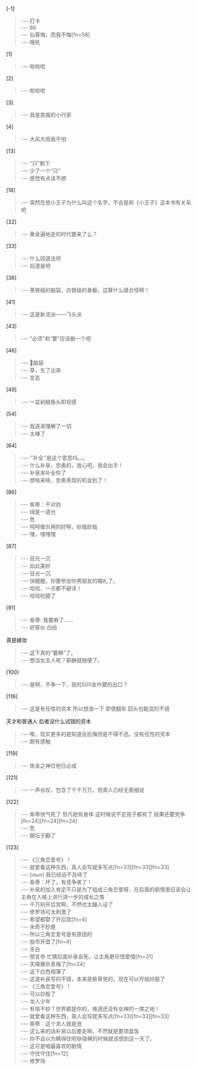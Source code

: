 
[-1] 
>--- 打卡<br>
>--- 66<br>
>--- 仙尊悔，而我不悔[fn=58]<br>
>--- 哦吼<br>

[1] 
>--- 啦啦啦<br>

[2] 
>--- 啦啦啦<br>

[3] 
>--- 我是卖报的小行家<br>

[4] 
>--- 大风大雨我不怕<br>

[13] 
>--- “只”剩下<br>
>--- 少了一个“只”<br>
>--- 感觉有点读不顺<br>

[18] 
>--- 突然在想小王子为什么叫这个名字。不会是和《小王子》这本书有关系吧<br>

[32] 
>--- 黄金遍地走的时代要来了么？<br>

[33] 
>--- 什么奴道法师<br>
>--- 奴道是吧<br>

[36] 
>--- 黑铁级的脑袋，白银级的身躯，这算什么缝合怪啊！<br>

[41] 
>--- 这是新流派——飞头派<br>

[43] 
>--- “必须”和“要”应该删一个吧<br>

[46] 
>--- 🐢脑袋<br>
>--- 草，生了出来<br>
>--- 变态<br>

[49] 
>--- 一盆剁椒鱼头即视感<br>

[54] 
>--- 我逐渐理解了一切<br>
>--- 太棒了<br>

[64] 
>--- ''补全''是这个意思吗。。。<br>
>--- 什么补泉，忠勇的，放心吧，我会出手！<br>
>--- 补泉来补全你了<br>
>--- 想啥来啥，忠勇表现的机会到了！<br>

[86] 
>--- 紫蒂：不对劲<br>
>--- 绿是一道光<br>
>--- 危<br>
>--- 呵呵傻乐用的好啊，妙哉妙哉<br>
>--- 嘿，嘿嘿嘿<br>

[87] 
>--- 目光一沉<br>
>--- 如此美妙<br>
>--- 目光一沉<br>
>--- 快醒醒，你要参加你男朋友的婚礼了。<br>
>--- 哈哈，一点都不避讳！<br>
>--- 哈哈吃醋了<br>

[91] 
>--- 紫蒂: 我要麻了……<br>
>--- 好家伙
白给

真是嫁妆<br>
>--- 这下真的“要麻”了。<br>
>--- 想当女主人呢？薪酬就随便了。<br>

[100] 
>--- 是啊，不争一下，我的500金咋要的出口？<br>

[116] 
>--- 这是有任性的资本
所以想浪一下
即使翻车
回头也能混的不错

天才和普通人
后者没什么试错的资本<br>
>--- 唉，现实更多的是知道会后悔但是不得不选。没有任性的资本<br>
>--- 颇有感触<br>

[119] 
>--- 炼金之神位他日必成<br>

[121] 
>--- 一声长叹，包含了千千万万，但真人已经无需细说<br>

[122] 
>--- 紫蒂快气死了
但凡她有身体    这时候说不定孩子都有了
结果还要党争     [fn=24][fn=24][fn=24]<br>
>--- 危<br>
>--- 醋坛子翻了<br>

[123] 
>--- 《三角恋爱号》！<br>
>--- 就爱看这种东西，真人会写就多写点[fn=33][fn=33][fn=33]<br>
>--- (ಡωಡ) 我已经迫不及待了<br>
>--- 紫蒂：坏了，有竞争者了！<br>
>--- 补泉的加入肯定不只是为了组成三角恋爱呀，在后面的剧情里应该会让主角在人格上进行进一步的成长之类<br>
>--- 千万别开后宫啊，不然也太蹦人设了<br>
>--- 修罗场可太刺激了<br>
>--- 希望都娶了开后宫[fn=4]<br>
>--- 米奇不妙屋<br>
>--- 所以三角恋爱号是有原因的<br>
>--- 股市开盘了[fn=4]<br>
>--- 牙白<br>
>--- 预言帝:忙猜后面补泉会死，让主角更珍惜爱情[fn=31]<br>
>--- 天降爆杀青梅了[fn=24]<br>
>--- 这下白色相簿了<br>
>--- 这波补泉写的不错，本来是紫蒂党的，现在可以开始炒股了<br>
>--- 《三角恋爱号》！<br>
>--- 可以炒股了<br>
>--- 龙人少年<br>
>--- 有啥不妙？世界都是你的，难道还没有女神的一席之地！<br>
>--- 就爱看这种东西，真人会写就多写点[fn=33][fn=33][fn=33]<br>
>--- 紫蒂：这个龙人就是逊<br>
>--- 这么来的话补泉以后要走啊，不然就是要领盒饭<br>
>--- 你不会以为瞒得住吧😅隐瞒的时候就该想到这一天了。<br>
>--- 这可是咱最喜欢的剧情<br>
>--- 守住守住[fn=12]<br>
>--- 修罗场<br>
